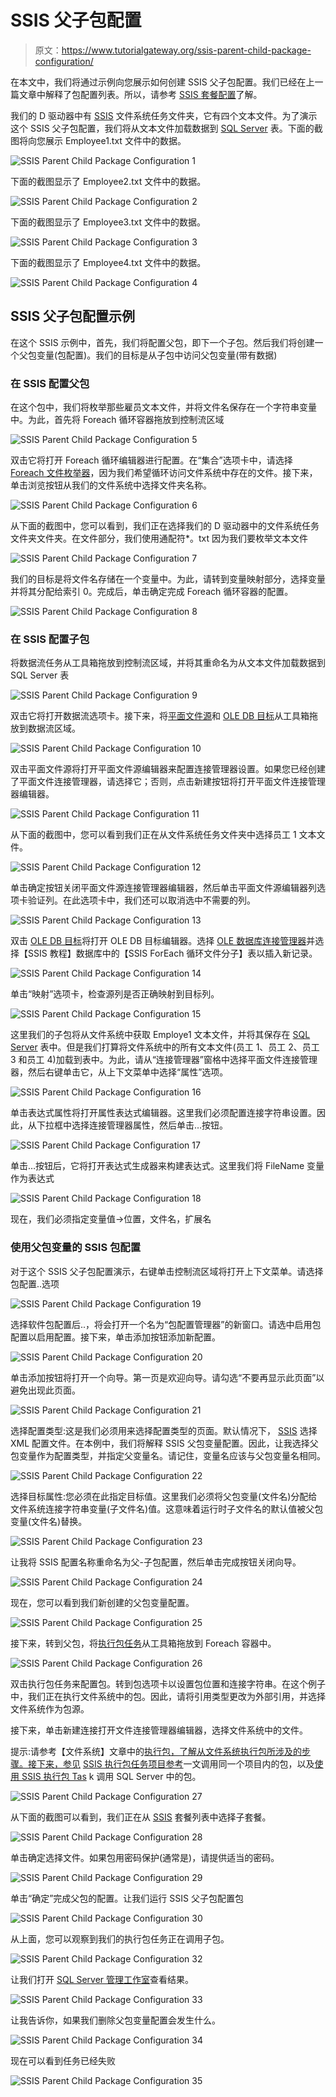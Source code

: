 # SSIS 父子包配置

> 原文：<https://www.tutorialgateway.org/ssis-parent-child-package-configuration/>

在本文中，我们将通过示例向您展示如何创建 SSIS 父子包配置。我们已经在上一篇文章中解释了包配置列表。所以，请参考 [SSIS 套餐配置](https://www.tutorialgateway.org/ssis-package-configuration/)了解。

我们的 D 驱动器中有 [SSIS](https://www.tutorialgateway.org/ssis/) 文件系统任务文件夹，它有四个文本文件。为了演示这个 SSIS 父子包配置，我们将从文本文件加载数据到 [SQL Server](https://www.tutorialgateway.org/sql/) 表。下面的截图将向您展示 Employee1.txt 文件中的数据。

![SSIS Parent Child Package Configuration 1](img/0e10e90377fa1364188ffb6d2b7cfc35.png)

下面的截图显示了 Employee2.txt 文件中的数据。

![SSIS Parent Child Package Configuration 2](img/6b42d53c39e3a071a96d1118e6e685b2.png)

下面的截图显示了 Employee3.txt 文件中的数据。

![SSIS Parent Child Package Configuration 3](img/ddb5515d3233f1c4360332c095613a9d.png)

下面的截图显示了 Employee4.txt 文件中的数据。

![SSIS Parent Child Package Configuration 4](img/d835c33cf804a21138472200b798ea93.png)

## SSIS 父子包配置示例

在这个 SSIS 示例中，首先，我们将配置父包，即下一个子包。然后我们将创建一个父包变量(包配置)。我们的目标是从子包中访问父包变量(带有数据)

### 在 SSIS 配置父包

在这个包中，我们将枚举那些雇员文本文件，并将文件名保存在一个字符串变量中。为此，首先将 Foreach 循环容器拖放到控制流区域

![SSIS Parent Child Package Configuration 5](img/0b93aff968d63f672a7ba0c6e10b182f.png)

双击它将打开 Foreach 循环编辑器进行配置。在“集合”选项卡中，请选择 [Foreach 文件枚举器](https://www.tutorialgateway.org/ssis-foreach-loop-file-enumerator/)，因为我们希望循环访问文件系统中存在的文件。接下来，单击浏览按钮从我们的文件系统中选择文件夹名称。

![SSIS Parent Child Package Configuration 6](img/b28b8645f06faeadfc3bcbfdaf88bc43.png)

从下面的截图中，您可以看到，我们正在选择我们的 D 驱动器中的文件系统任务文件夹文件夹。在文件部分，我们使用通配符*。txt 因为我们要枚举文本文件

![SSIS Parent Child Package Configuration 7](img/049a36dfccdcf2b2dc8336153ee154ef.png)

我们的目标是将文件名存储在一个变量中。为此，请转到变量映射部分，选择变量并将其分配给索引 0。完成后，单击确定完成 Foreach 循环容器的配置。

![SSIS Parent Child Package Configuration 8](img/c9ecda4e582778653399e817aaf67eb8.png)

### 在 SSIS 配置子包

将数据流任务从工具箱拖放到控制流区域，并将其重命名为从文本文件加载数据到 SQL Server 表

![SSIS Parent Child Package Configuration 9](img/80710635e8e22c7ac7b92077f4b9def5.png)

双击它将打开数据流选项卡。接下来，将[平面文件源](https://www.tutorialgateway.org/flat-file-source-in-ssis/)和 [OLE DB 目标](https://www.tutorialgateway.org/ssis-ole-db-destination/)从工具箱拖放到数据流区域。

![SSIS Parent Child Package Configuration 10](img/2631e5e398b19113877345baff0d572b.png)

双击平面文件源将打开平面文件源编辑器来配置连接管理器设置。如果您已经创建了平面文件连接管理器，请选择它；否则，点击新建按钮将打开平面文件连接管理器编辑器。

![SSIS Parent Child Package Configuration 11](img/4f51401b6e288f406a5b5e51406c3a63.png)

从下面的截图中，您可以看到我们正在从文件系统任务文件夹中选择员工 1 文本文件。

![SSIS Parent Child Package Configuration 12](img/95785cead1ec609de1f8c5986594024c.png)

单击确定按钮关闭平面文件源连接管理器编辑器，然后单击平面文件源编辑器列选项卡验证列。在此选项卡中，我们还可以取消选中不需要的列。

![SSIS Parent Child Package Configuration 13](img/dded385cf199221320656ce244847cbc.png)

双击 [OLE DB 目标](https://www.tutorialgateway.org/ssis-ole-db-destination/)将打开 OLE DB 目标编辑器。选择 [OLE 数据库连接管理器](https://www.tutorialgateway.org/ole-db-connection-manager-in-ssis/)并选择【SSIS 教程】数据库中的【SSIS ForEach 循环文件分子】表以插入新记录。

![SSIS Parent Child Package Configuration 14](img/57e6266d18a46fe41e4629e255c5880a.png)

单击“映射”选项卡，检查源列是否正确映射到目标列。

![SSIS Parent Child Package Configuration 15](img/eb6e240b74662332f7bea037c626b58f.png)

这里我们的子包将从文件系统中获取 Employe1 文本文件，并将其保存在 [SQL Server](https://www.tutorialgateway.org/sql/) 表中。但是我们打算将文件系统中的所有文本文件(员工 1、员工 2、员工 3 和员工 4)加载到表中。为此，请从“连接管理器”窗格中选择平面文件连接管理器，然后右键单击它，从上下文菜单中选择“属性”选项。

![SSIS Parent Child Package Configuration 16](img/1640ec5f08dba4456f9e0f2e82a1f33e.png)

单击表达式属性将打开属性表达式编辑器。这里我们必须配置连接字符串设置。因此，从下拉框中选择连接管理器属性，然后单击…按钮。

![SSIS Parent Child Package Configuration 17](img/8b66a85adef68f10068f8d710d32513f.png)

单击…按钮后，它将打开表达式生成器来构建表达式。这里我们将 FileName 变量作为表达式

![SSIS Parent Child Package Configuration 18](img/a52edcd5a3fabfbf65baccb300028c26.png)

现在，我们必须指定变量值->位置，文件名，扩展名

### 使用父包变量的 SSIS 包配置

对于这个 SSIS 父子包配置演示，右键单击控制流区域将打开上下文菜单。请选择包配置..选项

![SSIS Parent Child Package Configuration 19](img/715672516aba46798fbbea1c90227493.png)

选择软件包配置后..，将会打开一个名为“包配置管理器”的新窗口。请选中启用包配置以启用配置。接下来，单击添加按钮添加新配置。

![SSIS Parent Child Package Configuration 20](img/756ad2a6184d365b87176f0fce8f20e5.png)

单击添加按钮将打开一个向导。第一页是欢迎向导。请勾选“不要再显示此页面”以避免出现此页面。

![SSIS Parent Child Package Configuration 21](img/ef9dba8fbae46b2466e3740e5bc49771.png)

选择配置类型:这是我们必须用来选择配置类型的页面。默认情况下， [SSIS](https://www.tutorialgateway.org/ssis/) 选择 XML 配置文件。在本例中，我们将解释 SSIS 父包变量配置。因此，让我选择父包变量作为配置类型，并指定父变量名。请记住，变量名应该与父包变量名相同。

![SSIS Parent Child Package Configuration 22](img/83b57e1b1c125bd06d4474b469469c72.png)

选择目标属性:您必须在此指定目标值。这里我们必须将父包变量(文件名)分配给文件系统连接字符串变量(子文件名)值。这意味着运行时子文件名的默认值被父包变量(文件名)替换。

![SSIS Parent Child Package Configuration 23](img/83dc95e4f42c1fff2b06fb7f524a56d2.png)

让我将 SSIS 配置名称重命名为父-子包配置，然后单击完成按钮关闭向导。

![SSIS Parent Child Package Configuration 24](img/110210745258ca19f24709fa4e28d918.png)

现在，您可以看到我们新创建的父包变量配置。

![SSIS Parent Child Package Configuration 25](img/f89a312868fcc4857fd3ebc90937850e.png)

接下来，转到父包，将[执行包任务](https://www.tutorialgateway.org/execute-package-task-in-ssis/)从工具箱拖放到 Foreach 容器中。

![SSIS Parent Child Package Configuration 26](img/edbba94b861eae9e53635bdb1f1c4159.png)

双击执行包任务来配置包。转到包选项卡以设置包位置和连接字符串。在这个例子中，我们正在执行文件系统中的包。因此，请将引用类型更改为外部引用，并选择文件系统作为包源。

接下来，单击新建连接打开文件连接管理器编辑器，选择文件系统中的文件。

提示:请参考【文件系统】文章中的[执行包，了解从文件系统执行包所涉及的步骤。接下来，参见](https://www.tutorialgateway.org/execute-packages-in-file-system-using-ssis-execute-package-task/) [SSIS 执行包任务项目参考](https://www.tutorialgateway.org/ssis-execute-package-task-project-reference/)一文调用同一个项目内的包，以及[使用 SSIS 执行包 Tas](https://www.tutorialgateway.org/execute-packages-in-sql-server-using-ssis-execute-package-task/) k 调用 SQL Server 中的包。

![SSIS Parent Child Package Configuration 27](img/1bc8028ccf6572d6b8dd76f0732dfaa5.png)

从下面的截图可以看到，我们正在从 [SSIS](https://www.tutorialgateway.org/ssis/) 套餐列表中选择子套餐。

![SSIS Parent Child Package Configuration 28](img/8fec1a6baa33b40bde2de73bf6fcf5da.png)

单击确定选择文件。如果包用密码保护(通常是)，请提供适当的密码。

![SSIS Parent Child Package Configuration 29](img/f4b44500f8ca84e668dcbd07cb09d4d8.png)

单击“确定”完成父包的配置。让我们运行 SSIS 父子包配置包

![SSIS Parent Child Package Configuration 30](img/5b4bb2864890d8e1ce7f2820bbafde65.png)

从上面，您可以观察到我们的执行包任务正在调用子包。

![SSIS Parent Child Package Configuration 32](img/de22dbe7c257b853816b78b4def3e058.png)

让我们打开 [SQL Server 管理工作室](https://www.tutorialgateway.org/sql/)查看结果。

![SSIS Parent Child Package Configuration 33](img/322701bdaabba3a96a2f1a18921628bb.png)

让我告诉你，如果我们删除父包变量配置会发生什么。

![SSIS Parent Child Package Configuration 34](img/7319d9e16608763478db067303223cd4.png)

现在可以看到任务已经失败

![SSIS Parent Child Package Configuration 35](img/21216ea02714a9cd357d9e776a08a957.png)